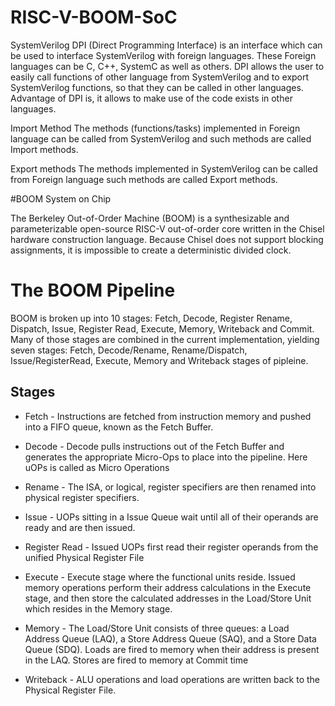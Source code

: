 # RISC-V-BOOM-SoC

SystemVerilog DPI (Direct Programming Interface) is an interface which can be used to interface SystemVerilog with foreign languages. These Foreign languages can be C, C++, SystemC as well as others.
DPI allows the user to easily call functions of other language from SystemVerilog and to export SystemVerilog functions, so that they can be called in other languages.
Advantage of DPI is,  it allows to make use of the code exists in other languages.

Import Method
The methods (functions/tasks) implemented in Foreign language can be called from SystemVerilog and such methods are called Import methods.

Export methods
The methods implemented in SystemVerilog can be called from Foreign language such methods are called Export methods.


#BOOM System on Chip

The Berkeley Out-of-Order Machine (BOOM) is a synthesizable and parameterizable open-source RISC-V out-of-order core written in the Chisel hardware construction language. Because Chisel does not support blocking assignments, it is impossible to create a deterministic divided clock.

# The BOOM Pipeline
BOOM is broken up into 10 stages: Fetch, Decode, Register Rename, Dispatch, Issue, Register Read, Execute, Memory, Writeback and Commit. 
Many of those stages are combined in the current implementation, yielding seven stages: Fetch, Decode/Rename, Rename/Dispatch, Issue/RegisterRead, Execute, Memory and Writeback stages of pipleine.


## Stages
* Fetch - Instructions are fetched from instruction memory and pushed into a FIFO queue, known as the Fetch Buffer.
* Decode - Decode pulls instructions out of the Fetch Buffer and generates the appropriate Micro-Ops to place into the pipeline. Here uOPs is called as Micro Operations
* Rename - The ISA, or logical, register specifiers are then renamed into physical register specifiers.
* Issue - UOPs sitting in a Issue Queue wait until all of their operands are ready and are then issued.
* Register Read - Issued UOPs first read their register operands from the unified Physical Register File 
* Execute - Execute stage where the functional units reside. Issued memory operations perform their address calculations in the Execute stage, and then     store the calculated addresses in the Load/Store Unit which resides in the Memory stage.

* Memory - The Load/Store Unit consists of three queues: a Load Address Queue (LAQ), a Store Address Queue (SAQ), and a Store Data Queue (SDQ). Loads are   fired to memory when their address is present in the LAQ. Stores are fired to memory at Commit time

* Writeback - ALU operations and load operations are written back to the Physical Register File.
